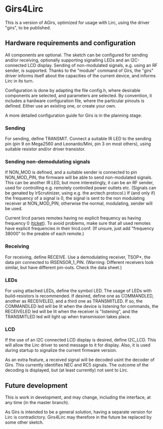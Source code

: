 # Girs4Lirc

This is a version of AGirs, optimized for usage with Lirc, using the
driver "girs", to be published.

## Hardware requirements and configuration
All components are optional. The sketch can be configured for sending
and/or receiving, optionally supporting signalling LEDs and an
I2C-connected LCD display. Sending of non-modulated signals,
e.g. using an RF sender, is supported. Thanks to the "module" command of Girs, the
"girs" driver informs itself about the capacities of the current device, and
informs Lirc in its turn.

Configuration is done by adapting the file config.h, where desirable
components are selected, and parameters are selected. By convention,
it includes a hardware configuration file, where the particular
pinouts is defined. Either use an existing one, or create your own.

A more detailed configuration guide for Girs is in the planning stage.

### Sending
For sending, define TRANSMIT. Connect a suitable IR LED to the sending
pin (pin 9 on Mega2560 and Leonardo/Mini, pin 3 on most others), using
suitable resistor and/or driver transistor.

### Sending non-demodulating signals
If NON_MOD is defined, and a suitable sender is connected  to pin
NON_MOD_PIN, the firmware will be able to send non-modulated
signals. This can be another IR LED, but more interestingly, it can be an
RF sender, used for controlling e.g. remotely controlled power outlets
etc. (Signals can be genated by IrScrutinizer, using e.g. the arctech
protocol.) If (and only if) the frequency of a signal is 0,
the signal is sent to the non modulating receiver at NON_MOD_PIN,
otherwise the normal, modulating, sender will be used.

Current lircd parses remotes having no explicit frequency as having
frequency 0
([ticket](https://sourceforge.net/p/lirc/tickets/132/)). To avoid
problems, make sure that all used remotes have explicit frequencies in
their lircd.conf. (If unsure, just add "frequency 38000" to the
preable of each remote.)

### Receiving
For receiving, define RECEIVE.  Use a demodulating receiver, TSOP*,
the data pin connected to IRSENSOR_1_PIN. (Warning: Different
receivers look similar, but have different pin-outs. Check the data sheet.)

### LEDs
For using attached LEDs, define the symbol LED. The usage of LEDs with
build-resistors is recommended. If desired, define one as COMMANDLED, another as
RECEIVELED, and a third one as TRANSMITLED. If so, the COMMANDLED led will be
lit when the device is listening for commands, the RECEIVELED led will
be lit when the receiver is "listening", and the TRANSMITLED led will
light up when transmission takes place.

### LCD
If the use of an I2C connected LCD display is desired, define
I2C_LCD. This will allow the Lirc driver to send message to it for
display. Also, it is used during startup to signalize the current
firmware version.

As an extra feature, a received signal will be decoded usint the
decoder of Girs. This currently identifies NEC and RC5 signals. The
outcome of the decoding is displayed, but (at least currently) not
sent to Lirc.

## Future development
This is work in development, and may change, including the interface,
at any time (in the master branch).

As Girs is intended to be a general solution, having a separate
version for Lirc is contradictory. Girs4Lirc may therefore in the
future be replaced by some other sketch.

